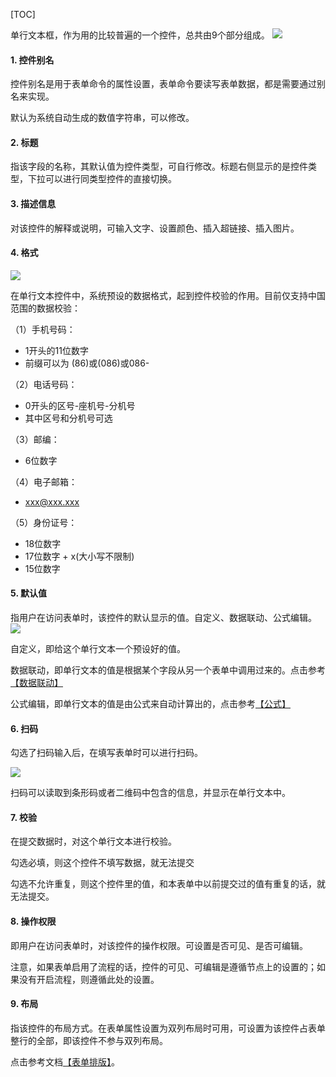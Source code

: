 
[TOC]

单行文本框，作为用的比较普遍的一个控件，总共由9个部分组成。
![](http://docfiles.baibaoyun.com/FoMwU57N0U2A1StJU9tpt7ZeNm2n) 

#### 1. 控件别名
控件别名是用于表单命令的属性设置，表单命令要读写表单数据，都是需要通过别名来实现。

默认为系统自动生成的数值字符串，可以修改。

#### 2. 标题
指该字段的名称，其默认值为控件类型，可自行修改。标题右侧显示的是控件类型，下拉可以进行同类型控件的直接切换。

#### 3. 描述信息
对该控件的解释或说明，可输入文字、设置颜色、插入超链接、插入图片。

#### 4. 格式
![](http://docfiles.baibaoyun.com/FmxenrviZcd3f11Npv_Go-ocHSrr)

在单行文本控件中，系统预设的数据格式，起到控件校验的作用。目前仅支持中国范围的数据校验：

（1）手机号码：
* 1开头的11位数字
* 前缀可以为 (86)或(086)或086-

（2）电话号码：
* 0开头的区号-座机号-分机号
* 其中区号和分机号可选

（3）邮编：
* 6位数字

（4）电子邮箱：
* xxx@xxx.xxx

（5）身份证号：
* 18位数字
* 17位数字 + x(大小写不限制)
* 15位数字

#### 5. 默认值
指用户在访问表单时，该控件的默认显示的值。自定义、数据联动、公式编辑。
![](http://docfiles.baibaoyun.com/FnE0Zvq8JJbFIY6NCdMe6k775Vv3)

自定义，即给这个单行文本一个预设好的值。

数据联动，即单行文本的值是根据某个字段从另一个表单中调用过来的。点击参考[【数据联动】](数据联动.md)

公式编辑，即单行文本的值是由公式来自动计算出的，点击参考[【公式】](公式.md)

#### 6. 扫码
勾选了扫码输入后，在填写表单时可以进行扫码。

![](http://docfiles.baibaoyun.com/FiL3I1ec0j04cGAUUkWI3rL7Zz74)

扫码可以读取到条形码或者二维码中包含的信息，并显示在单行文本中。


#### 7. 校验
在提交数据时，对这个单行文本进行校验。

勾选必填，则这个控件不填写数据，就无法提交

勾选不允许重复，则这个控件里的值，和本表单中以前提交过的值有重复的话，就无法提交。

#### 8. 操作权限
即用户在访问表单时，对该控件的操作权限。可设置是否可见、是否可编辑。

注意，如果表单启用了流程的话，控件的可见、可编辑是遵循节点上的设置的；如果没有开启流程，则遵循此处的设置。

#### 9. 布局
指该控件的布局方式。在表单属性设置为双列布局时可用，可设置为该控件占表单整行的全部，即该控件不参与双列布局。


点击参考文档[【表单排版】](表单排版.md)。







